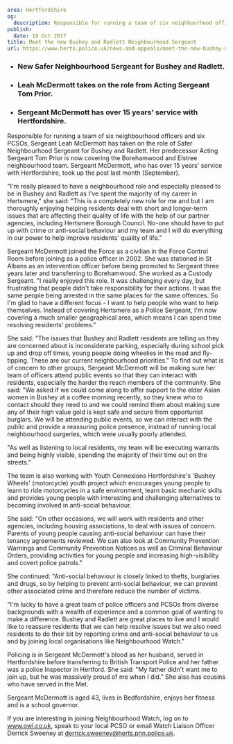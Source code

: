 ```yaml
area: Hertfordshire
og:
  description: Responsible for running a team of six neighbourhood officers and six PCSOs, Sergeant Leah McDermott has taken on the role of Safer Neighbourhood Sergeant for Bushey and Radlett.
publish:
  date: 10 Oct 2017
title: Meet the new Bushey and Radlett Neighbourhood Sergeant
url: https://www.herts.police.uk/news-and-appeals/meet-the-new-bushey-and-radlett-neighbourhood-sergeant
```

* ### New Safer Neighbourhood Sergeant for Bushey and Radlett.

 * ### Leah McDermott takes on the role from Acting Sergeant Tom Prior.

 * ### Sergeant McDermott has over 15 years' service with Hertfordshire.

Responsible for running a team of six neighbourhood officers and six PCSOs, Sergeant Leah McDermott has taken on the role of Safer Neighbourhood Sergeant for Bushey and Radlett. Her predecessor Acting Sergeant Tom Prior is now covering the Borehamwood and Elstree neighbourhood team. Sergeant McDermott, who has over 15 years' service with Hertfordshire, took up the post last month (September).

"I'm really pleased to have a neighbourhood role and especially pleased to be in Bushey and Radlett as I've spent the majority of my career in Hertsmere," she said: "This is a completely new role for me and but I am thoroughly enjoying helping residents deal with short and longer-term issues that are affecting their quality of life with the help of our partner agencies, including Hertsmere Borough Council. No-one should have to put up with crime or anti-social behaviour and my team and I will do everything in our power to help improve residents' quality of life."

Sergeant McDermott joined the Force as a civilian in the Force Control Room before joining as a police officer in 2002. She was stationed in St Albans as an intervention officer before being promoted to Sergeant three years later and transferring to Borehamwood. She worked as a Custody Sergeant. "I really enjoyed this role. It was challenging every day, but frustrating that people didn't take responsibility for their actions. It was the same people being arrested in the same places for the same offences. So I'm glad to have a different focus - I want to help people who want to help themselves. Instead of covering Hertsmere as a Police Sergeant, I'm now covering a much smaller geographical area, which means I can spend time resolving residents' problems."

She said: "The issues that Bushey and Radlett residents are telling us they are concerned about is inconsiderate parking, especially during school pick up and drop off times, young people doing wheelies in the road and fly-tipping. These are our current neighbourhood priorities." To find out what is of concern to other groups, Sergeant McDermott will be making sure her team of officers attend public events so that they can interact with residents, especially the harder the reach members of the community. She said: "We asked if we could come along to offer support to the elder Asian women in Bushey at a coffee morning recently, so they knew who to contact should they need to and we could remind them about making sure any of their high value gold is kept safe and secure from opportunist burglars. We will be attending public events, so we can interact with the public and provide a reassuring police presence, instead of running local neighbourhood surgeries, which were usually poorly attended.

"As well as listening to local residents, my team will be executing warrants and being highly visible, spending the majority of their time out on the streets."

The team is also working with Youth Connexions Hertfordshire's 'Bushey Wheels' (motorcycle) youth project which encourages young people to learn to ride motorcycles in a safe environment, learn basic mechanic skills and provides young people with interesting and challenging alternatives to becoming involved in anti-social behaviour.

She said: "On other occasions, we will work with residents and other agencies, including housing associations, to deal with issues of concern. Parents of young people causing anti-social behaviour can have their tenancy agreements reviewed. We can also look at Community Prevention Warnings and Community Prevention Notices as well as Criminal Behaviour Orders, providing activities for young people and increasing high-visibility and covert police patrols."

She continued: "Anti-social behaviour is closely linked to thefts, burglaries and drugs, so by helping to prevent anti-social behaviour, we can prevent other associated crime and therefore reduce the number of victims.

"I'm lucky to have a great team of police officers and PCSOs from diverse backgrounds with a wealth of experience and a common goal of wanting to make a difference. Bushey and Radlett are great places to live and I would like to reassure residents that we can help resolve issues but we also need residents to do their bit by reporting crime and anti-social behaviour to us and by joining local organisations like Neighbourhood Watch."

Policing is in Sergeant McDermott's blood as her husband, served in Hertfordshire before transferring to British Transport Police and her father was a police Inspector in Hertford. She said: "My father didn't want me to join up, but he was massively proud of me when I did." She also has cousins who have served in the Met.

Sergeant McDermott is aged 43, lives in Bedfordshire, enjoys her fitness and is a school governor.

If you are interesting in joining Neighbourhood Watch, log on to www.owl.co.uk, speak to your local PCSO or email Watch Liaison Officer Derrick Sweeney at derrick.sweeney@herts.pnn.police.uk.
